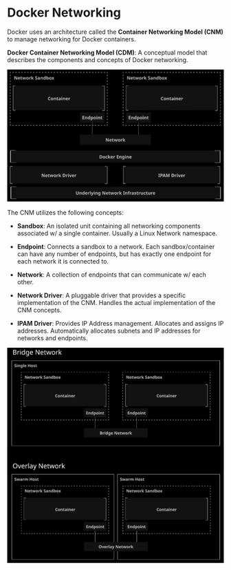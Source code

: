 # Docker Networking

Docker uses an architecture called the **Container Networking Model (CNM)** to manage networking for Docker containers.

**Docker Container Networking Model (CDM)**: A conceptual model that describes the components and concepts of Docker networking. 

![Fig. 1 Docker Container Networking Model (CDM)](../..//img/networking/diag01.png)

The CNM utilizes the following concepts:

* **Sandbox**: An isolated unit containing all networking components associated w/ a single container. Usually a Linux Network namespace.

* **Endpoint**: Connects a sandbox to a network. Each sandbox/container can have any number of endpoints, but has exactly one endpoint for each network it is connected to.

* **Network**: A collection of endpoints that can communicate w/ each other.

* **Network Driver**: A pluggable driver that provides a specific implementation of the CNM. Handles the actual implementation of the CNM concepts.

* **IPAM Driver**: Provides IP Address management. Allocates and assigns IP addresses. Automatically allocates subnets and IP addresses for networks and endpoints.

![Fig. 2 Two Implementations of Container Networking Model](../..//img/networking/diag02.png)

